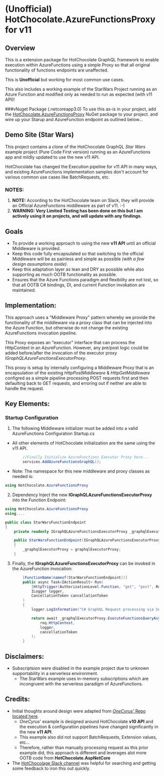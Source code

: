 # (Unofficial) HotChocolate.AzureFunctionsProxy for v11

## Overview
This is a extension package for HotChocolate GraphQL framework to enable execution
within AzureFunctions using a simple Proxy so that all original functionality of functions
endpoints are unaffected.

This is **Unofficial** but working for most common use cases.

This also includes a working example of the StarWars Project running as an Azure Function
and modified only as needed to run as expected (with v11 API)!

###vNuget Package (.netcoreapp3.0)
To use this as-is in your project, add the [HotChocolate.AzureFunctionsProxy]() NuGet package to your project.
 and wire up your Starup and AzureFunction endpoint as outlined below...


## Demo Site (Star Wars)
This project contains a clone of the HotChocolate GraphQL *Star Wars* example project (Pure Code First version)
running as an AzureFunctions app and mildly updated to use the new v11 API. 

HotChocolate has changed the Execution pipeline for v11 API in many ways, and existing AzureFunctions
implementation samples don't account for various common use cases like BatchRequests, etc.

### NOTES: 
1. **NOTE:** According to the HotChocolate team on Slack, they will provide an Official AzureFunctions 
middleware as part of v11. :-)
2. **WARNING: Very Limited Testing has been done on this but I am actively using it on projects, 
and will update with any findings.**

## Goals

* To provide a working approach to using the new **v11 API** until an official Middleware
is provided. 
* Keep this code fully encapsulated so that switching to the official Middleware will be as
painless and simple as possible *(with a few design assumptions aside)*.
* Keep this adaptation layer as lean and DRY as possible while also supporting as much OOTB
functionality as possible.
* Ensures that the Azure Functions paradigm and flexibility are not lost, so that all OOTB 
C# bindings, DI, and current Function invokation are maintained.

## Implementation:
This approach uses a "Middleware Proxy" pattern whereby we provide the functionality of the 
middleware via a proxy class that can be injected into the Azure Function,
but otherwise do not change the existing AzureFunctions invocation pipeline.

This Proxy exposes an "executor" interface that can process the HttpContext in an AzureFunction.
However, any pre/post logic could be added before/after the invocation of the executor proxy 
*IGraphQLAzureFunctionsExecutorProxy*.

This proxy is setup by internally configuring a Middleware Proxy that is an encapsulation of the 
existing *HttpPostMiddleware* & *HttpGetMiddleware* configred as a simple pipeline processing POST 
requests first and then defaulting back to GET requests, and erroring out if neither are able to 
handle the request.

## Key Elements:

### Startup Configuration
1. The following Middleware initializer must be added into a valid AzureFunctions Configuration Startup.cs
  * All other elements of HotChocolate initialization are the same using the v11 API. 
```csharp
        //Finally Initialize AzureFunctions Executor Proxy here...
        services.AddAzureFunctionsGraphQL();
```

  * Note: The namespace for this new middleware and proxy classes as needed is:
```csharp
using HotChocolate.AzureFunctionsProxy
```

2. Dependency Inject the new **IGraphQLAzureFunctionsExecutorProxy** into the Function Endpoint:
```csharp
using HotChocolate.AzureFunctionsProxy
using....

public class StarWarsFunctionEndpoint
{
    private readonly IGraphQLAzureFunctionsExecutorProxy _graphqlExecutorProxy;

    public StarWarsFunctionEndpoint(IGraphQLAzureFunctionsExecutorProxy graphqlExecutorProxy)
    {
        _graphqlExecutorProxy = graphqlExecutorProxy;
    }
```

3. Finally, the **IGraphQLAzureFunctionsExecutorProxy** can be invoked in the AzureFunction invocation:
```csharp
        [FunctionName(nameof(StarWarsFunctionEndpoint))]
        public async Task<IActionResult> Run(
            [HttpTrigger(AuthorizationLevel.Function, "get", "post", Route = "graphql")] HttpRequest req,
            ILogger logger,
            CancellationToken cancellationToken
        )
        {
            logger.LogInformation("C# GraphQL Request processing via Serverless AzureFunctions...");

            return await _graphqlExecutorProxy.ExecuteFunctionsQueryAsync(
                req.HttpContext,
                logger,
                cancellationToken
            );
        }
```

## Disclaimers:
* Subscriptsion were disabled in the example project due to unknown supportability in a 
serverless environment. 
  * The StarWars example uses in-memory subscriptions which are incongruent with the serverless
paradigm of AzureFunctions.

## Credits:
* Initial thoughts around design were adapted from [*OneCyrus'* Repo located here](https://github.com/OneCyrus/GraphQL-AzureFunctions-HotChocolate).
  * *OneCyrus'* example is designed around HotChocolate **v10 API** and the execution & configuration pipelines
    have changed significantly in the new **v11 API**.
  * This example also did not support BatchRequests, Extension values, etc... 
  * Therefore, rather than manually processing request as this prior example did, this approach 
    is different and leverages
alot more OOTB code from **HotChocolate.AspNetCore**
* The [HotChocolage Slack channel](https://join.slack.com/t/hotchocolategraphql/shared_invite/enQtNTA4NjA0ODYwOTQ0LTViMzA2MTM4OWYwYjIxYzViYmM0YmZhYjdiNzBjOTg2ZmU1YmMwNDZiYjUyZWZlMzNiMTk1OWUxNWZhMzQwY2Q)
was helpful for searching and getting some feedback to iron this out quickly.
